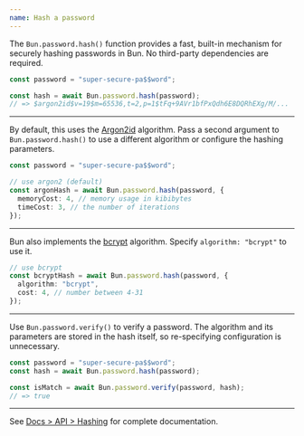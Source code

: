 ```yaml
---
name: Hash a password
---
```


The `Bun.password.hash()` function provides a fast, built-in mechanism for securely hashing passwords in Bun. No third-party dependencies are required.

```ts
const password = "super-secure-pa$$word";

const hash = await Bun.password.hash(password);
// => $argon2id$v=19$m=65536,t=2,p=1$tFq+9AVr1bfPxQdh6E8DQRhEXg/M/...
```

---

By default, this uses the [Argon2id](https://en.wikipedia.org/wiki/Argon2) algorithm. Pass a second argument to `Bun.password.hash()` to use a different algorithm or configure the hashing parameters.

```ts
const password = "super-secure-pa$$word";

// use argon2 (default)
const argonHash = await Bun.password.hash(password, {
  memoryCost: 4, // memory usage in kibibytes
  timeCost: 3, // the number of iterations
});
```

---

Bun also implements the [bcrypt](https://en.wikipedia.org/wiki/Bcrypt) algorithm. Specify `algorithm: "bcrypt"` to use it.

```ts
// use bcrypt
const bcryptHash = await Bun.password.hash(password, {
  algorithm: "bcrypt",
  cost: 4, // number between 4-31
});
```

---

Use `Bun.password.verify()` to verify a password. The algorithm and its parameters are stored in the hash itself, so re-specifying configuration is unnecessary.

```ts
const password = "super-secure-pa$$word";
const hash = await Bun.password.hash(password);

const isMatch = await Bun.password.verify(password, hash);
// => true
```

---

See [Docs > API > Hashing](/docs/api/hashing#bun-password) for complete documentation.
